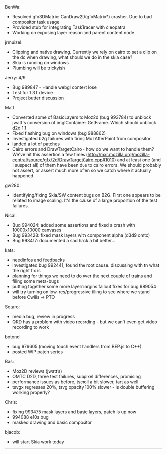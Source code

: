 BenWa:
* Resolved gfx3DMatrix::CanDraw2D(gfxMatrix*) crasher. Due to bad compositor task usage
* Provided stub for integrating TaskTracer with cleopatra
* Working on exposing layer reason and parent content node

jrmuizel:
* Clipping and native drawing. Currently we rely on cairo to set a clip on the dc when drawing, what should we do in the skia case?
* Skia is running on windows
* Plumbing will be trickyish

Jerry: 4/9
* Bug 989847 - Handle webgl context lose
* Test for 1.3T device
* Project butter discussion

Matt
* Converted some of BasicLayers to Moz2d (bug 993784) to unblock jwatt's conversion of imgIContainer::GetFrame. Which should unblock d2d 1.1
* Fixed flashing bug on windows (bug 988862)
* Investigated b2g failures with firing MozAfterPaint from compositor
* landed a lot of patches
* Cairo errors and DrawTargetCairo - how do we want to handle them? We've hit this assertion a few times (http://mxr.mozilla.org/mozilla-central/source/gfx/2d/DrawTargetCairo.cpp#1010) and at least one (and I suspect all) of them have been due to cairo errors. We should probably not assert, or assert much more often so we catch where it actually happened.

gw280:
* Identifying/fixing Skia/SW content bugs on B2G. First one appears to be related to image scaling. It's the cause of a large proportion of the test failures.

Nical:
* Bug 994024: added some assertions and fixed a crash with 10000x10000 canvases
* Bug 993428: fixed mask layers with component alpha (d3d9 omtc)
* Bug 993417: documented a sad hack a bit better...

kats:
* needinfos and feedbacks
* investigated bug 992441, found the root cause. discussing with tn what the right fix is
* planning for things we need to do over the next couple of trains and filing some meta-bugs
* putting together some more layermargins fallout fixes for bug 989054
* will try turning on low-res/progressive tiling to see where we stand before Cwiiis -> PTO

Sotaro:
* media bug, review in progress
* QRD has a problem with video recording - but we can't even get video recording to work

botond
* bug 976605 (moving touch event handlers from BEP.js to C++)
* posted WIP patch series

Bas:
* Moz2D reviews (jwatt’s)
* OMTC D2D, three test failures, subpixel differences, promising
* performance issues as before, tscroll a bit slower, tart as well
* tsvgx regresses 20%, tsvg opacity 100% slower - is double buffering working properly?

Chris:
* fixing 993475 mask layers and basic layers, patch is up now
* 994088 e10s bug
* masked drawing and basic compositor

bjacob:
* will start Skia work today

________________


